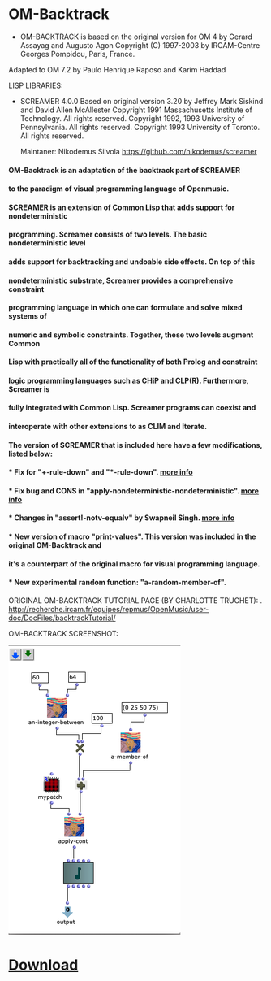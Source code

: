 # OM-Backtrack

* OM-BACKTRACK is based on the original version for OM 4
   by Gerard Assayag and Augusto Agon
   Copyright (C) 1997-2003 by IRCAM-Centre Georges Pompidou, Paris, France.

Adapted to OM 7.2 by Paulo Henrique Raposo and Karim Haddad

  LISP LIBRARIES:

* SCREAMER 4.0.0
  Based on original version 3.20 by Jeffrey Mark Siskind and David Allen McAllester
  Copyright 1991 Massachusetts Institute of Technology. All rights reserved.
  Copyright 1992, 1993 University of Pennsylvania. All rights reserved.
  Copyright 1993 University of Toronto. All rights reserved.

  Maintaner: Nikodemus Siivola <https://github.com/nikodemus/screamer>

#### OM-Backtrack is an adaptation of the backtrack part of SCREAMER
#### to the paradigm of visual programming language of Openmusic.


#### SCREAMER is an extension of Common Lisp that adds support for nondeterministic
#### programming. Screamer consists of two levels. The basic nondeterministic level
#### adds support for backtracking and undoable side effects. On top of this
#### nondeterministic substrate, Screamer provides a comprehensive constraint
#### programming language in which one can formulate and solve mixed systems of
#### numeric and symbolic constraints. Together, these two levels augment Common
#### Lisp with practically all of the functionality of both Prolog and constraint
#### logic programming languages such as CHiP and CLP(R). Furthermore, Screamer is
#### fully integrated with Common Lisp. Screamer programs can coexist and
#### interoperate with other extensions to as CLIM and Iterate.

#### The version of SCREAMER that is included here have a few modifications, listed below:


#### * Fix for "+-rule-down" and "*-rule-down". [more info](https://github.com/nikodemus/screamer/pull/15)


#### * Fix bug and CONS in "apply-nondeterministic-nondeterministic". [more info](https://github.com/nikodemus/screamer/pull/28)


#### * Changes in "assert!-notv-equalv" by Swapneil Singh. [more info](https://github.com/nikodemus/screamer/pull/34/commits/794719d8a9ee60388f9484b7944a1838a35a059c)


#### * New version of macro "print-values". This version was included in the original OM-Backtrack and
####   it's a counterpart of the original macro for visual programming language.


#### * New experimental random function: "a-random-member-of".


ORIGINAL OM-BACKTRACK TUTORIAL PAGE (BY CHARLOTTE TRUCHET): . [http://recherche.ircam.fr/equipes/repmus/OpenMusic/user-doc/DocFiles/backtrackTutorial/ ](http://recherche.ircam.fr/equipes/repmus/OpenMusic/user-doc/DocFiles/backtrackTutorial/)


OM-BACKTRACK SCREENSHOT:

![alt text](https://github.com/PHRaposo/OM-Backtrack/blob/main/screenshot.png)

# [Download](https://github.com/PHRaposo/OM-Backtrack/archive/refs/heads/main.zip)


